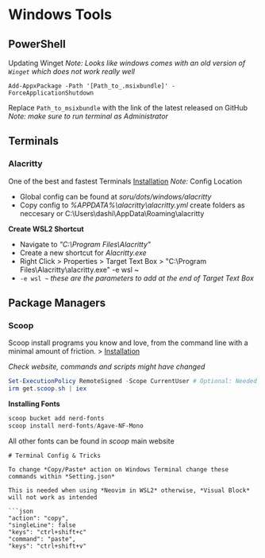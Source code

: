 # Windows Tools

## PowerShell
Updating Winget
*Note: Looks like windows comes with an old version of  `Winget` which does not work really well*
```
Add-AppxPackage -Path '[Path_to_.msixbundle]' -ForceApplicationShutdown
```
Replace `Path_to_msixbundle` with the link of the latest released on GitHub
*Note: make sure to run terminal as Administrator*

## Terminals
### Alacritty
One of the best and fastest Terminals [Installation](https://github.com/alacritty/alacritty)
*Note:* 
Config Location
- Global config can be found at *soru/dots/windows/alacritty*
- Copy config to *%APPDATA%\alacritty\alacritty.yml* create folders as neccesary or C:\Users\dashi\AppData\Roaming\alacritty

**Create WSL2 Shortcut**
- Navigate to *"C:\Program Files\Alacritty"*
- Create a new shortcut for *Alacritty.exe*
- Right Click > Properties > Target Text Box > "C:\Program Files\Alacritty\alacritty.exe" -e wsl ~
- `-e wsl ~` *these are the parameters to add at the end of Target Text Box*

## Package Managers
### Scoop
Scoop install programs you know and love, from the command line with a minimal amount of friction. > [Installation](https://scoop.sh/)

*Check website, commands and scripts might have changed*
```powershell
Set-ExecutionPolicy RemoteSigned -Scope CurrentUser # Optional: Needed to run a remote script the first time
irm get.scoop.sh | iex
```

**Installing Fonts**
```powershell
scoop bucket add nerd-fonts
scoop install nerd-fonts/Agave-NF-Mono
```
All other fonts can be found in *scoop* main website

```
# Terminal Config & Tricks

To change *Copy/Paste* action on Windows Terminal change these commands within *Setting.json* 

This is needed when using *Neovim in WSL2* otherwise, *Visual Block* will not work as intended

```json
"action": "copy",
"singleLine": false
"keys": "ctrl+shift+c"
"command": "paste",
"keys": "ctrl+shift+v" 
```